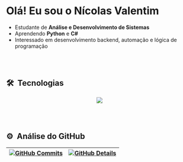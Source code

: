 <h1 align="left">Olá! Eu sou o Nícolas Valentim</h1>

- Estudante de **Análise e Desenvolvimento de Sistemas**
- Aprendendo **Python** e **C#**
- Interessado em desenvolvimento backend, automação e lógica de programação

<br><br>

## 🛠 &nbsp;Tecnologias

<div align="center">
<a href="https://skillicons.dev">
  <img src="https://skillicons.dev/icons?i=python,cs,git,github,vscode,linux" />
</a>
</div>

<br><br>

## ⚙️ &nbsp;Análise do GitHub

| [![GitHub Commits](http://github-profile-summary-cards.vercel.app/api/cards/productive-time?username=ValentimZx&theme=tokyonight&utcOffset=-3)](https://github.com/vn7n24fzkq/github-profile-summary-cards) | [![GitHub Details](http://github-profile-summary-cards.vercel.app/api/cards/profile-details?username=ValentimZx&theme=tokyonight)](https://github.com/vn7n24fzkq/github-profile-summary-cards) |  
| ----------- | ----------- |

<br><br>




